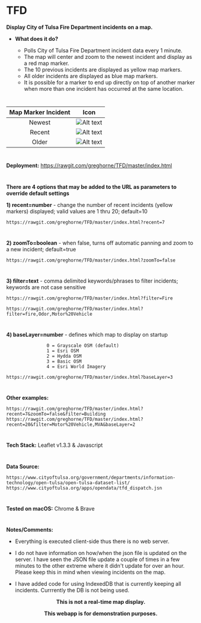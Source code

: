 # TFD

**Display City of Tulsa Fire Department incidents on a map.**

* **What does it do?**

    * Polls City of Tulsa Fire Department incident data every 1 minute.
    * The map will center and zoom to the newest incident and display as a red map marker. 
    * The 10 previous incidents are displayed as yellow map markers.
    * All older incidents are displayed as blue map markers.
    * It is possible for a marker to end up directly on top of another marker when more than one incident has occurred at the same location.

#

| Map Marker Incident | Icon          |
|:-------------:|:-------------:|
| Newest | ![Alt text](https://rawgit.com/greghorne/TFD/master/images/marker-icon-red.png "Current Incident") |
| Recent | ![Alt text](https://rawgit.com/greghorne/TFD/master/images/marker-icon-yellow.png "Recent Incident") |
| Older | ![Alt text](https://rawgit.com/greghorne/TFD/master/images/marker-icon-blue.png "Older Incident") |

#
**Deployment:** https://rawgit.com/greghorne/TFD/master/index.html

#

**There are 4 options that may be added to the URL as parameters to override default settings**

**1) recent=number** - change the number of recent incidents (yellow markers) displayed; valid values are 1 thru 20; default=10

	https://rawgit.com/greghorne/TFD/master/index.html?recent=7
#
**2) zoomTo=boolean** - when false, turns off automatic panning and zoom to a new incident; default=true

	https://rawgit.com/greghorne/TFD/master/index.html?zoomTo=false
#
**3) filter=text** - comma delimited keywords/phrases to filter incidents; keywords are not case sensitive

	https://rawgit.com/greghorne/TFD/master/index.html?filter=Fire

	https://rawgit.com/greghorne/TFD/master/index.html?filter=fire,Odor,Motor%20Vehicle
#
**4) baseLayer=number** - defines which map to display on startup

                   0 = Grayscale OSM (default)
                   1 = Esri OSM
                   2 = Hydda OSM
                   3 = Basic OSM
                   4 = Esri World Imagery
                   
	https://rawgit.com/greghorne/TFD/master/index.html?baseLayer=3
#  
**Other examples:**

	https://rawgit.com/greghorne/TFD/master/index.html?recent=7&zoomTo=false&filter=Building
	https://rawgit.com/greghorne/TFD/master/index.html?recent=20&filter=Motor%20Vehicle,MVA&baseLayer=2

#

**Tech Stack:** Leaflet v1.3.3 & Javascript
#

**Data Source:**

	https://www.cityoftulsa.org/government/departments/information-technology/open-tulsa/open-tulsa-dataset-list/
	https://www.cityoftulsa.org/apps/opendata/tfd_dispatch.jsn
#
**Tested on macOS:** Chrome & Brave

#

**Notes/Comments:**

* Everything is executed client-side thus there is no web server.

* I do not have information on how/when the json file is updated on the server.  I have seen the JSON file update a couple of times in a few minutes to the other extreme where it didn't update for over an hour.  Please keep this in mind when viewing incidents on the map.  

* I have added code for using IndexedDB that is currently keeping all incidents.  Currrently the DB is not being used.  

**<p align="center">This is not a real-time map display.</p>**
**<p align="center">This webapp is for demonstration purposes.</p>**
